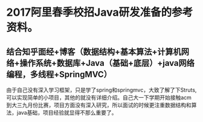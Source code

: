 # 2017阿里春季校招Java研发准备的参考资料。
## 结合知乎面经+博客（数据结构+基本算法+计算机网络+操作系统+数据库+Java（基础+底层）+java网络编程，多线程+SpringMVC）
由于自己没有深入学习框架，只是学了spring和springmvc，大致了解了下Struts,可以实现简单的小项目，其他的就没有详细介绍。自己大一下学期开始接触acm到大三九月份比赛，项目方面没有深入研究，所以面试的时候更注重数据结构和算法，java基础，项目经验就显得不那么重要了。
